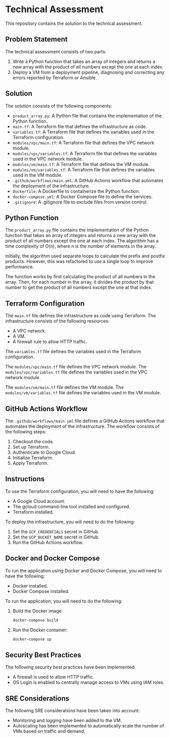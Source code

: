 # Technical Assessment

This repository contains the solution to the technical assessment.

## Problem Statement

The technical assessment consists of two parts:

1.  Write a Python function that takes an array of integers and returns a new array with the product of all numbers except the one at each index.
2.  Deploy a VM from a deployment pipeline, diagnosing and correcting any errors reported by Terraform or Ansible.

## Solution

The solution consists of the following components:

*   `product_array.py`: A Python file that contains the implementation of the Python function.
*   `main.tf`: A Terraform file that defines the infrastructure as code.
*   `variables.tf`: A Terraform file that defines the variables used in the Terraform configuration.
*   `modules/vpc/main.tf`: A Terraform file that defines the VPC network module.
*   `modules/vpc/variables.tf`: A Terraform file that defines the variables used in the VPC network module.
*   `modules/vm/main.tf`: A Terraform file that defines the VM module.
*   `modules/vm/variables.tf`: A Terraform file that defines the variables used in the VM module.
*   `.github/workflows/main.yml`: A GitHub Actions workflow that automates the deployment of the infrastructure.
*   `Dockerfile`: A Dockerfile to containerize the Python function.
*   `docker-compose.yml`: A Docker Compose file to define the services.
*   `.gitignore`: A .gitignore file to exclude files from version control.

## Python Function

The `product_array.py` file contains the implementation of the Python function that takes an array of integers and returns a new array with the product of all numbers except the one at each index. The algorithm has a time complexity of O(n), where n is the number of elements in the array.

Initially, the algorithm used separate loops to calculate the prefix and postfix products. However, this was refactored to use a single loop to improve performance.

The function works by first calculating the product of all numbers in the array. Then, for each number in the array, it divides the product by that number to get the product of all numbers except the one at that index.

## Terraform Configuration

The `main.tf` file defines the infrastructure as code using Terraform. The infrastructure consists of the following resources:

*   A VPC network.
*   A VM.
*   A firewall rule to allow HTTP traffic.

The `variables.tf` file defines the variables used in the Terraform configuration.

The `modules/vpc/main.tf` file defines the VPC network module. The `modules/vpc/variables.tf` file defines the variables used in the VPC network module.

The `modules/vm/main.tf` file defines the VM module. The `modules/vm/variables.tf` file defines the variables used in the VM module.

## GitHub Actions Workflow

The `.github/workflows/main.yml` file defines a GitHub Actions workflow that automates the deployment of the infrastructure. The workflow consists of the following steps:

1.  Checkout the code.
2.  Set up Terraform.
3.  Authenticate to Google Cloud.
4.  Initialize Terraform.
5.  Apply Terraform.

## Instructions

To use the Terraform configuration, you will need to have the following:

*   A Google Cloud account.
*   The gcloud command-line tool installed and configured.
*   Terraform installed.

To deploy the infrastructure, you will need to do the following:

1.  Set the `GCP_CREDENTIALS` secret in GitHub.
2.  Set the `GCP_BUCKET_NAME` secret in GitHub.
3.  Run the GitHub Actions workflow.

## Docker and Docker Compose

To run the application using Docker and Docker Compose, you will need to have the following:

*   Docker installed.
*   Docker Compose installed.

To run the application, you will need to do the following:

1.  Build the Docker image:

    ```bash
    docker-compose build
    ```

2.  Run the Docker container:

    ```bash
    docker-compose up
    ```

## Security Best Practices

The following security best practices have been implemented:

*   A firewall is used to allow HTTP traffic.
*   OS Login is enabled to centrally manage access to VMs using IAM roles.

## SRE Considerations

The following SRE considerations have been taken into account:

*   Monitoring and logging have been added to the VM.
*   Autoscaling has been implemented to automatically scale the number of VMs based on traffic and demand.
